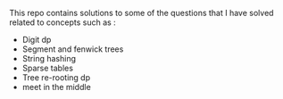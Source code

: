 This repo contains solutions to some of the questions that I have solved related to concepts such as : </br>

* Digit dp
* Segment and fenwick trees
* String hashing
* Sparse tables
* Tree re-rooting dp
* meet in the middle
